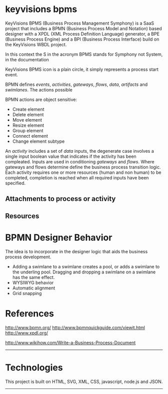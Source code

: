 keyvisions bpms
=

KeyVisions BPMS (Business Process Management Symphony) is a SaaS project that includes a BPMN (Business Process Model and Notation) based designer with a XPDL (XML Process Definition Language) generator, a BPE (Business Process Engine) and a BPI (Business Process Interface) build on the KeyVisions WBDL project.

In this context the S in the acronym BPMS stands for Symphony not System, in the documentation 

KeyVisions BPMS icon is a plain circle, it simply represents a process start event.

BPMN defines *events*, *activities*, *gateways*, *flows*, *data*, *artifacts* and *swimlanes*. The actions possible 

BPMN actions are object sensitive: 
 - Create element
 - Delete element
 - Move element
 - Resize element
 - Group element
 - Connect element
 - Change element subtype

An *activity* includes a set of *data* inputs, the degenerate case involves a single input boolean value that indicates if the activity has been compleated. Inputs are used in conditioning *gateways* and *flows*. Where gateways and flows determine define the business process transition logic. 
Each activity requires one or more resources (human and non human) to be completed, completion is reached when all required inputs have been specified.

Attachments to process or activity
---

Resources
---

BPMN Designer Behavior
=
The idea is to incorporate in the designer logic that aids the business process development.

 - Adding a swimlane to a swimlane creates a pool, or adds a swimlane to the underling pool. Dragging and dropping a swimlane on a swimlane has the same effect.
 - WYSIWYG behavior
 - Automatic alignment
 - Grid snapping



References
=
http://www.bpmn.org/
http://www.bpmnquickguide.com/viewit.html
http://www.xpdl.org/

http://www.wikihow.com/Write-a-Business-Process-Document

---

Technologies
=
This project is built on HTML, SVG, XML, CSS, javascript, node.js and JSON.

---
